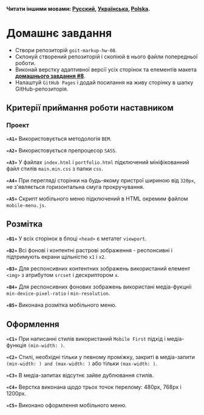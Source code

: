 **Читати іншими мовами: [Русский](README.md), [Українська](README.ua.md),
[Polska](README.pl.md).**

# Домашнє завдання

- Створи репозиторій `goit-markup-hw-08`.
- Склонуй створений репозиторій і скопіюй в нього файли попередньої роботи.
- Виконай верстку адаптивної версії усіх сторінок та елементів макета
  [**домашнього завдання #8**](<https://www.figma.com/file/oTYBECAN79dXy19hzWObO4/Web-Studio-(Version-2.1)?node-id=1%3A3330>).
- Налаштуй `GitHub Pages` і додай посилання на живу сторінку в шапку
  GitHub-репозиторія.

## Критерії приймання роботи наставником

### Проект

**`«A1»`** Використовується методологія `BEM`.

**`«A2»`** Використовується препроцесор `SASS`.

**`«A3»`** У файлах `index.html` і `portfolio.html` підключений мініфікованний
файл стилів `main.min.css` з папки `css`.

**`«A4»`** При перегляді сторінки на будь-якому пристрої шириною від `320px`, не
з'являється горизонтальна смуга прокручування.

**`«A5»`** Скрипт мобільного меню підключений в HTML окремим файлом
`mobile-menu.js`.

## Розмітка

**`«B1»`** У всіх сторінок в блоці `<head>` є метатег `viewport`.

**`«B2»`** Всі фонові і контентні растрові зображення - респонсивні і підтримують екрани щільністю `x1` і `x2`.

**`«B3»`** Для респонсивних контентних зображень використаний елемент `<img>` з
атрибутом `srcset` і дескриптором `x`.

**`«B4»`** Для респонсивних фонових зображень використані медіа-фукцніі
`min-device-pixel-ratio` і `min-resolution`.

**`«B5»`** Виконана розмітка мобільного меню.

## Оформлення

**`«C1»`** При написанні стилів використаний `Mobile First` підхід і
медіа-функція `(min-width: )`.

**`«C2»`** Стилі, необхідні тільки у певному проміжку, закриті в медіа-запити
`(min-width: ) and (max-width: )` або тільки `(max-width: )`.

**`«C3»`** В медіа-запитах відсутнє зайве дублювання стилів.

**`«C4»`** Верстка виконана щодо трьох точок перелому: 480px, 768px і 1200px.

**`«C5»`** Виконано оформлення мобільного меню.